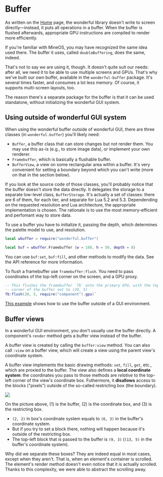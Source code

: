 # Buffer
As written on the [Home](Home) page, the wonderful library doesn't write to
screen directly—instead, it puts all operations in a buffer. When the buffer is
flushed afterwards, appropriate GPU instructions are compiled to render more
efficiently.

If you're familiar with MineOS, you may have recognized the same idea used
there. The buffer it uses, called `doubleBuffering`, does the same, indeed.

That's not to say *we* are using it, though. It doesn't quite suit our needs:
after all, we need it to be able to use multiple screens and GPUs. That's why
we've built our own buffer, available in the `wonderful-buffer` package. It's
several times faster, and consumes a lot less memory. Of course, it supports
multi-screen layouts, too.

The reason there's a separate package for the buffer is that it can be used
standalone, without initializing the wonderful GUI system.

## Using outside of wonderful GUI system
When using the wonderful buffer outside of wonderful GUI, there are three
classes (in `wonderful.buffer`) you'll likely need:

* `Buffer`, a buffer class that can store changes but not render them. You may
  use this as-is (e.g., to store image data), or implement your own renderer.
* `Framebuffer`, which is basically a flushable buffer.
* `BufferView`, a view on some rectangular area within a buffer. It's very
  convenient for setting a boundary beyond which you can't write (more on that
  in the section below).

If you look at the source code of those classes, you'll probably notice that
the buffer doesn't store the data directly. It delegates the storage to a
separate low-level class, `BufferStorage`. It's actually a set of classes:
there are 6 of them, for each tier, and separate for Lua 5.2 and 5.3.
Dependending on the requested resolution and Lua architecture, the appropriate
implementation is chosen. The rationale is to use the most memory-efficient
and perfomant way to store data.

To use a buffer you have to initialize it, passing the depth, which determines
the palette model to use, and resolution.

```lua
local wbuffer = require("wonderful.buffer")

local buf = wbuffer.Framebuffer {w = 160, h = 50, depth = 8}
```

You can use `buf:set`, `buf:fill`, and other methods to modify the data. See
the API reference for more information.

To flush a framebuffer use `framebuffer:flush`. You need to pass coordinates
of the top-left corner on the screen, and a GPU proxy.

```lua
-- This flushes the framebuffer `fb` onto the primary GPU, with the top-left
-- corner of the buffer set to (20, 5)
fb:flush(20, 5, require("component").gpu)`
```

[This example](../blob/examples/render-png.lua) shows how to use the buffer
outside of a GUI environment.

## Buffer views
In a wonderful GUI environment, you don't usually use the buffer directly. A
component's `render` method gets a buffer view instead of the buffer.

A buffer view is created by calling the `buffer:view` method. You can also call
`:view` on a buffer view, which will create a view using the parent view's
coordinate system.

A buffer view implements the basic drawing methods: `set`, `fill`, `get`, etc.,
which are proxied to the buffer. The view also defines a **local coordinate
system**: the coordinates you pass to those methods are *relative* to the
top-left corner of the view's coordinate box. Futhermore, it **disallows**
access to the blocks ("pixels") outside of the so-called restricting box (the
boundary).

![](https://my.mixtape.moe/eoepmz.png)

On the picture above, \(1\) is the buffer, \(2\) is the coordinate box, and
\(3\) is the restricting box.

* `(2, 2)` in box's coordinate system equals to `(6, 3)` in the buffer's
  coordinate system.
* But if you try to set a block there, nothing will happen because it's outside
  of the restricting box.
* The top-left block that *is* passed to the buffer is `(9, 3)` (`(13, 5)` in
  the buffer's coordinate system).

Why did we separate these boxes? They are indeed equal in most cases, except
when they aren't. That is, when an element's container is scrolled. The
element's render method doesn't even notice that it is actually scrolled. Thanks
to this complexity, we were able to abstract the scrolling away.
